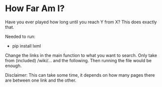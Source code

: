 # How Far Am I?
Have you ever played how long until you reach Y from X? This does exactly that.

Needed to run:
- pip install lxml

Change the links in the main function to what you want to search. 
Only take from (included) /wiki/... and the following.
Then running the file would be enough.

Disclaimer: This can take some time, it depends on how many pages there are between one link and the other.